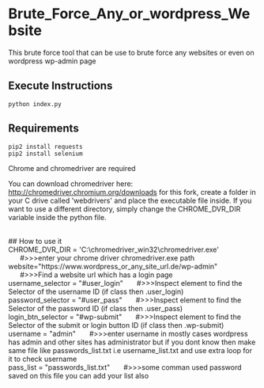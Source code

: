 # Brute_Force_Any_or_wordpress_Website
This brute force tool that can be use to brute force any websites or even on wordpress wp-admin page

## Execute Instructions
```
python index.py
```

## Requirements
```
pip2 install requests
pip2 install selenium
```

Chrome and chromedriver are required

You can download chromedriver here: http://chromedriver.chromium.org/downloads
for this fork, create a folder in your C drive called 'webdrivers' and place the executable file inside. If you want to use a different directory, simply change the CHROME_DVR_DIR variable inside the python file.

<br>
## How to use it <br>
CHROME_DVR_DIR = 'C:\chromedriver_win32\chromedriver.exe' &nbsp;&nbsp;&nbsp;&nbsp;&nbsp;&nbsp;#>>>enter your chrome driver chromedriver.exe path<br>
website="https://www.wordpress_or_any_site_url.de/wp-admin" &nbsp;&nbsp;&nbsp;&nbsp;&nbsp;&nbsp;#>>>Find a website url which has a login page <br>
username_selector = "#user_login" &nbsp;&nbsp;&nbsp;&nbsp;&nbsp;&nbsp;#>>>Inspect element to find the Selector of the username ID (if class then .user_login)<br>
password_selector = "#user_pass" &nbsp;&nbsp;&nbsp;&nbsp;&nbsp;&nbsp;#>>>Inspect element to find the Selector of the password ID (if class then .user_pass)<br>
login_btn_selector = "#wp-submit" &nbsp;&nbsp;&nbsp;&nbsp;&nbsp;&nbsp;#>>>Inspect element to find the Selector of the submit or login button ID (if class then .wp-submit)<br>
username = "admin" &nbsp;&nbsp;&nbsp;&nbsp;&nbsp;&nbsp;#>>>enter username in mostly cases wordpress has admin and other sites has administrator but if you dont know then make same file like passwords_list.txt i.e username_list.txt and use extra loop for it to check username<br>
pass_list = "passwords_list.txt" &nbsp;&nbsp;&nbsp;&nbsp;&nbsp;&nbsp;#>>>some comman used password saved on this file you can add your list also <br>
